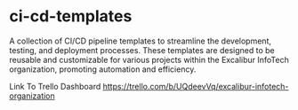 # ci-cd-templates
A collection of CI/CD pipeline templates to streamline the development, testing, and deployment processes. These templates are designed to be reusable and customizable for various projects within the Excalibur InfoTech organization, promoting automation and efficiency.



Link To Trello Dashboard
https://trello.com/b/UQdeevVq/excalibur-infotech-organization
